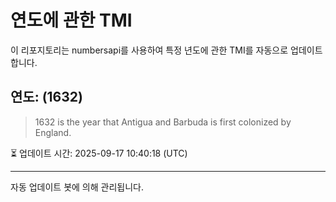 
# 연도에 관한 TMI

이 리포지토리는 numbersapi를 사용하여 특정 년도에 관한 TMI를 자동으로 업데이트합니다.

## 연도: (1632)
> 1632 is the year that Antigua and Barbuda is first colonized by England.

⏳ 업데이트 시간: 2025-09-17 10:40:18 (UTC)

---
자동 업데이트 봇에 의해 관리됩니다.
